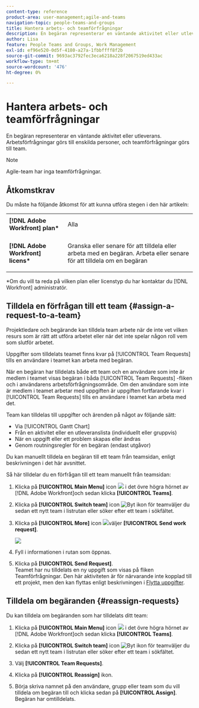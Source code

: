 ```yaml
---
content-type: reference
product-area: user-management;agile-and-teams
navigation-topic: people-teams-and-groups
title: Hantera arbets- och teamförfrågningar
description: En begäran representerar en väntande aktivitet eller utleverans. Arbetsförfrågningar görs till enskilda personer, och teamförfrågningar görs till team.
author: Lisa
feature: People Teams and Groups, Work Management
exl-id: ef96e520-0d5f-4180-a27a-1fbbffff8f2b
source-git-commit: 9693ac3792fec3eca6218a228f2067519ed433ac
workflow-type: tm+mt
source-wordcount: '476'
ht-degree: 0%

---
```


# Hantera arbets- och teamförfrågningar

En begäran representerar en väntande aktivitet eller utleverans. Arbetsförfrågningar görs till enskilda personer, och teamförfrågningar görs till team.

>[!NOTE]
>
>Agile-team har inga teamförfrågningar.

## Åtkomstkrav

Du måste ha följande åtkomst för att kunna utföra stegen i den här artikeln:

<table style="table-layout:auto"> 
 <col> 
 </col> 
 <col> 
 </col> 
 <tbody> 
  <tr> 
   <td role="rowheader"><strong>[!DNL Adobe Workfront] plan*</strong></td> 
   <td> <p>Alla</p> </td> 
  </tr> 
  <tr> 
   <td role="rowheader"><strong>[!DNL Adobe Workfront] licens*</strong></td> 
   <td> <p>Granska eller senare för att tilldela eller arbeta med en begäran. Arbeta eller senare för att tilldela om en begäran</p> </td> 
  </tr> 
 </tbody> 
</table>

&#42;Om du vill ta reda på vilken plan eller licenstyp du har kontaktar du [!DNL Workfront] administratör.

## Tilldela en förfrågan till ett team {#assign-a-request-to-a-team}

Projektledare och begärande kan tilldela team arbete när de inte vet vilken resurs som är rätt att utföra arbetet eller när det inte spelar någon roll vem som slutför arbetet.

Uppgifter som tilldelats teamet finns kvar på [!UICONTROL Team Requests] tills en användare i teamet kan arbeta med begäran.

När en begäran har tilldelats både ett team och en användare som inte är medlem i teamet visas begäran i båda [!UICONTROL Team Requests] -fliken och i användarens arbetsförfrågningsområde. Om den användare som inte är medlem i teamet arbetar med uppgiften är uppgiften fortfarande kvar i [!UICONTROL Team Requests] tills en användare i teamet kan arbeta med det.

Team kan tilldelas till uppgifter och ärenden på något av följande sätt:

* Via [!UICONTROL Gantt Chart]
* Från en aktivitet eller en utleveranslista (individuellt eller gruppvis)
* När en uppgift eller ett problem skapas eller ändras
* Genom routningsregler för en begäran (endast utgåvor)

Du kan manuellt tilldela en begäran till ett team från teamsidan, enligt beskrivningen i det här avsnittet.

Så här tilldelar du en förfrågan till ett team manuellt från teamsidan:

1. Klicka på **[!UICONTROL Main Menu]** icon ![](assets/main-menu-icon.png) i det övre högra hörnet av [!DNL Adobe Workfront]och sedan klicka **[!UICONTROL Teams]**.

1. Klicka på **[!UICONTROL Switch team]** icon ![Byt ikon för team](assets/switch-team-icon.png)väljer du sedan ett nytt team i listrutan eller söker efter ett team i sökfältet.

1. Klicka på **[!UICONTROL More]** icon ![](assets/more-icon.png)väljer **[!UICONTROL Send work request]**.

   ![](assets/edit-team-settings-350x205.png)

1. Fyll i informationen i rutan som öppnas.
1. Klicka på **[!UICONTROL Send Request]**.\
   Teamet har nu tilldelats en ny uppgift som visas på fliken Teamförfrågningar. Den här aktiviteten är för närvarande inte kopplad till ett projekt, men den kan flyttas enligt beskrivningen i [Flytta uppgifter](../../manage-work/tasks/manage-tasks/move-tasks.md).

## Tilldela om begäranden {#reassign-requests}

Du kan tilldela om begäranden som har tilldelats ditt team:

1. Klicka på **[!UICONTROL Main Menu]** icon ![](assets/main-menu-icon.png) i det övre högra hörnet av [!DNL Adobe Workfront]och sedan klicka **[!UICONTROL Teams]**.
1. Klicka på **[!UICONTROL Switch team]** icon ![Byt ikon för team](assets/switch-team-icon.png)väljer du sedan ett nytt team i listrutan eller söker efter ett team i sökfältet.
1. Välj **[!UICONTROL Team Requests]**.
1. Klicka på **[!UICONTROL Reassign]** ikon.

1. Börja skriva namnet på den användare, grupp eller team som du vill tilldela om begäran till och klicka sedan på **[!UICONTROL Assign]**.\
   Begäran har omtilldelats.
